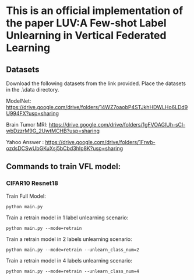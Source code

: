 # This is an official implementation of the paper LUV:A Few-shot Label Unlearning in Vertical Federated Learning

## Datasets
Download the following datasets from the link provided.
Place the datasets in the .\data directory.

ModelNet: https://drive.google.com/drive/folders/14WZ7oaobP4STJkhHDWLHo6LDd9U994FX?usp=sharing

Brain Tumor MRI: https://drive.google.com/drive/folders/1gFVOAGlUh-sCl-wbDzzrM9G_2UwtMCHB?usp=sharing

Yahoo Answer : https://drive.google.com/drive/folders/1Frwb-ozdsDCSwUbGKuXsj5bCbd3hIp8K?usp=sharing


## Commands to train VFL model:
### CIFAR10 Resnet18
Train Full Model:
``` 
python main.py
```

Train a retrain model in 1 label unlearning scenario:
``` 
python main.py --mode=retrain
```

Train a retrain model in 2 labels unlearning scenario:
``` 
python main.py --mode=retrain --unlearn_class_num=2
```


Train a retrain model in 4 labels unlearning scenario:
```
python main.py --mode=retrain --unlearn_class_num=4
```

